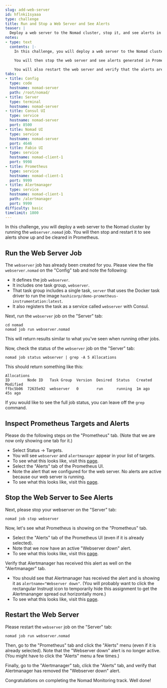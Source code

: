 ```yaml
---
slug: add-web-server
id: hflnki1syaaa
type: challenge
title: Run and Stop a Web Server and See Alerts
teaser: |
  Deploy a web server to the Nomad cluster, stop it, and see alerts in Prometheus and Alertmanager.
notes:
- type: text
  contents: |-
    In this challenge, you will deploy a web server to the Nomad cluster.

    You will then stop the web server and see alerts generated in Prometheus and Alertmanager from the metrics that Nomad is sending them.

    You will also restart the web server and verify that the alerts are no longer active.
tabs:
- title: Config
  type: code
  hostname: nomad-server
  path: /root/nomad/
- title: Server
  type: terminal
  hostname: nomad-server
- title: Consul UI
  type: service
  hostname: nomad-server
  port: 8500
- title: Nomad UI
  type: service
  hostname: nomad-server
  port: 4646
- title: Fabio UI
  type: service
  hostname: nomad-client-1
  port: 9998
- title: Prometheus
  type: service
  hostname: nomad-client-1
  port: 9999
- title: Alertmanager
  type: service
  hostname: nomad-client-1
  path: /alertmanager
  port: 9999
difficulty: basic
timelimit: 1800
---
```


In this challenge, you will deploy a web server to the Nomad cluster by running the `webserver.nomad` job. You will then stop and restart it to see alerts show up and be cleared in Prometheus.

## Run the Web Server Job

The `webserver` job has already been created for you. Please view the file `webserver.nomad` on the "Config" tab and note the following:

- It defines the job `webserver`.
- It includes one task group, `webserver`.
- That task group includes a single task, `server` that uses the Docker task driver to run the image `hashicorp/demo-prometheus-instrumentation:latest`.
- It also registers the task as a service called `webserver` with Consul.

Next, run the `webserver` job on the "Server" tab:

```bash,run
cd nomad
nomad job run webserver.nomad
```

This will return results similar to what you've seen when running other jobs.

Now, check the status of the `webserver` job on the "Server" tab:

```bash,run
nomad job status webserver | grep -A 5 Allocations
```

This should return something like this:

```nocopy
Allocations
ID        Node ID   Task Group  Version  Desired  Status   Created  Modified
ffbc5b06  72635e92  webserver   0        run      running  1m ago   45s ago
```

If you would like to see the full job status, you can leave off the `grep` command.

## Inspect Prometheus Targets and Alerts

Please do the following steps on the "Prometheus" tab. (Note that we are now only showing one tab for it.)

- Select Status -> Targets.
- You will see `webserver` and `alertmanager` appear in your list of targets.
- To see what this looks like, visit this [page](https://learn.hashicorp.com/img/nomad/operating-nomad/new-targets.png).
- Select the "Alerts" tab of the Prometheus UI.
- Note the alert that we configured for the web server. No alerts are active because our web server is running.
- To see what this looks like, visit this [page](https://learn.hashicorp.com/img/nomad/operating-nomad/alerts.png).

## Stop the Web Server to See Alerts

Next, please stop your webserver on the "Server" tab:

```bash,run
nomad job stop webserver
```

Now, let's see what Prometheus is showing on the "Prometheus" tab.

- Select the "Alerts" tab of the Prometheus UI (even if it is already selected).
- Note that we now have an active "Webserver down" alert.
- To see what this looks like, visit this [page](https://learn.hashicorp.com/img/nomad/operating-nomad/active-alert.png).

Verify that Alertmanager has received this alert as well on the "Alertmanager" tab.

- You should see that Alertmanager has received the alert and is showing it as `alertname="Webserver down"`. (You will probably want to click the rectangular Instruqt icon to temporarily hide this assignment to get the Alertmananger spread out horizontally more.)
- To see what this looks like, visit this [page](https://learn.hashicorp.com/img/nomad/operating-nomad/alertmanager-webui.png).

## Restart the Web Server

Please restart the `webserver` job on the "Server" tab:

```bash,run
nomad job run webserver.nomad
```

Then, go to the "Prometheus" tab and click the "Alerts" menu (even if it is already selected). Note that the "Webserver down" alert is no longer active. (You might have to click the "Alerts" menu a few times.)

Finally, go to the "Alertmanager" tab, click the "Alerts" tab, and verify that Alertmanager has removed the "Webserver down" alert.

Congratulations on completing the Nomad Monitoring track. Well done!
